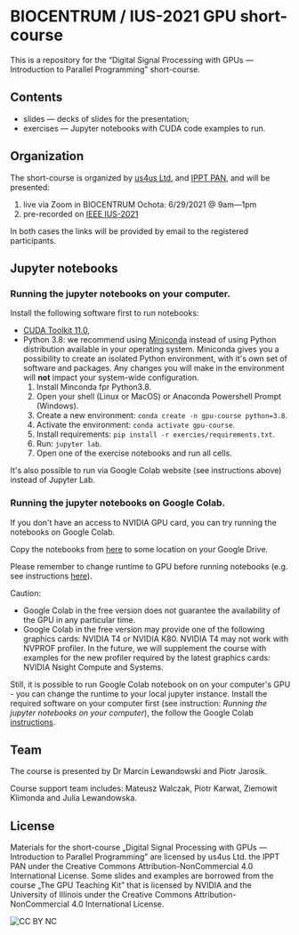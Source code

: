 # BIOCENTRUM / IUS-2021 GPU short-course

This is a repository for the “Digital Signal Processing with GPUs — Introduction to Parallel Programming” short-course.

## Contents
- slides — decks of slides for the presentation; 
- exercises — Jupyter notebooks with CUDA code examples to run.

## Organization
The short-course is organized by [us4us Ltd.](http://us4us.eu/) and [IPPT PAN](http://www.ippt.pan.pl/en/), and will be presented:

1. live via Zoom in BIOCENTRUM Ochota: 6/29/2021 @ 9am—1pm
2. pre-recorded on [IEEE IUS-2021](https://2021.ieee-ius.org/short-courses/)

In both cases the links will be provided by email to the registered participants.

## Jupyter notebooks

### Running the jupyter notebooks on your computer.

Install the following software first to run notebooks:
- [CUDA Toolkit 11.0](https://developer.nvidia.com/cuda-11.0-download-archive),
- Python 3.8: we recommend using [Miniconda](https://docs.conda.io/en/latest/miniconda.html) instead of using Python distribution available in your operating system. Miniconda gives you a possibility to create an isolated Python environment, with it's own set of software and packages. Any changes you will make in the environment will **not** impact your system-wide configuration.
  1. Install Minconda fpr Python3.8.
  2. Open your shell (Linux or MacOS) or Anaconda Powershell Prompt (Windows).
  3. Create a new environment: `conda create -n gpu-course python=3.8`.
  4. Activate the environment: `conda activate gpu-course`.
  5. Install requirements: `pip install -r exercies/requirements.txt`. 
  6. Run: `jupyter lab`. 
  7. Open one of the exercise notebooks and run all cells.

It's also possible to run via Google Colab website (see instructions above) instead of Jupyter Lab. 

### Running the jupyter notebooks on Google Colab.

If you don't have an access to NVIDIA GPU card, you can try running the notebooks on Google Colab.

Copy the notebooks from [here](https://drive.google.com/drive/folders/1Ea0IAGuDkcP0V2-i5YrmJ2RvY4Lo4mI1?usp=sharing) to some location on your Google Drive. 

Please remember to change runtime to GPU before running notebooks (e.g. see instructions [here](https://www.geeksforgeeks.org/how-to-use-google-colab/)). 

Caution:

- Google Colab in the free version does not guarantee the availability of the GPU in any particular time.
- Google Colab in the free version may provide one of the following graphics cards: NVIDIA T4 or NVIDIA K80. NVIDIA T4 may not work with NVPROF profiler. In the future, we will supplement the course with examples for the new profiler required by the latest graphics cards: NVIDIA Nsight Compute and Systems.

Still, it is possible to run Google Colab notebook on on your computer's GPU - you can change the runtime to your local jupyter instance. Install the required software on your computer first (see instruction: *Running the jupyter notebooks on your computer*), the follow the Google Colab [instructions](https://research.google.com/colaboratory/local-runtimes.html).

## Team
The course is presented by Dr Marcin Lewandowski and Piotr Jarosik.

Course support team includes: Mateusz Walczak, Piotr Karwat, Ziemowit Klimonda and Julia Lewandowska.

## License
Materials for the short-course „Digital Signal Processing with GPUs — Introduction to Parallel Programming” are licensed by us4us Ltd. the IPPT PAN under the Creative Commons Attribution-NonCommercial 4.0 International License.
Some slides and examples are borrowed from the course „The GPU Teaching Kit” that is licensed by NVIDIA and the University of Illinois under the Creative Commons Attribution-NonCommercial 4.0 International License.

![CC BY NC](https://mirrors.creativecommons.org/presskit/buttons/88x31/png/by-nc.png "CC BY NC")
